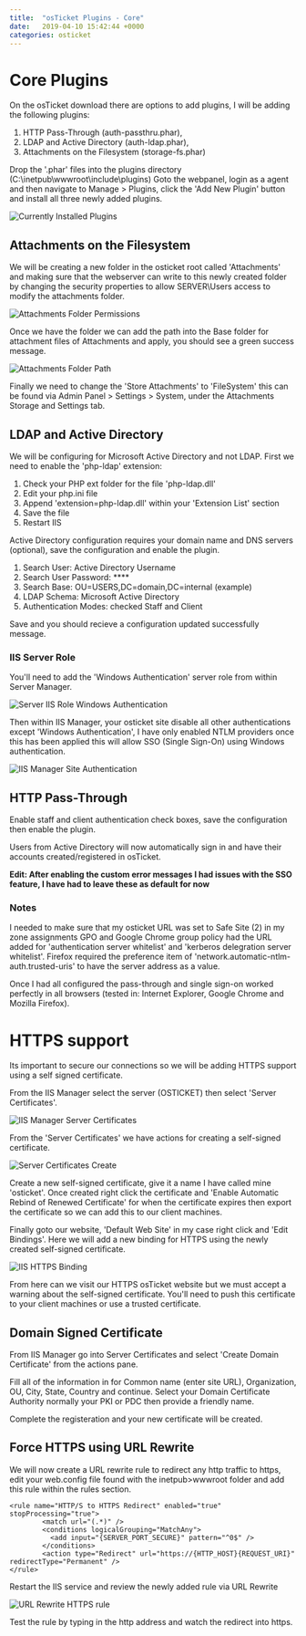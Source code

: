 ```yaml
---
title:  "osTicket Plugins - Core"
date:   2019-04-10 15:42:44 +0000
categories: osticket
---
```


# Core Plugins
On the osTicket download there are options to add plugins, I will be adding the following plugins: 

1. HTTP Pass-Through (auth-passthru.phar), 
1. LDAP and Active Directory (auth-ldap.phar), 
1. Attachments on the Filesystem (storage-fs.phar)

Drop the '.phar' files into the plugins directory (C:\inetpub\wwwroot\include\plugins)
Goto the webpanel, login as a agent and then navigate to Manage > Plugins, click the 'Add New Plugin' button and install all three newly added plugins.

![Currently Installed Plugins](/assets/images/posts/installed_plugins.jpg "Currently Installed Plugins")

## Attachments on the Filesystem
We will be creating a new folder in the osticket root called 'Attachments' and making sure that the webserver can write to this newly created folder by changing the security properties to allow SERVER\Users access to modify the attachments folder.

![Attachments Folder Permissions](/assets/images/posts/attachments_permissions.jpg "Attachments Folder Permissions")

Once we have the folder we can add the path into the Base folder for attachment files of Attachments and apply, you should see a green success message.

![Attachments Folder Path](/assets/images/posts/attachments_folder_path.jpg "Attachments Folder Path")

Finally we need to change the 'Store Attachments' to 'FileSystem' this can be found via Admin Panel > Settings > System, under the Attachments Storage and Settings tab.

## LDAP and Active Directory
We will be configuring for Microsoft Active Directory and not LDAP. 
First we need to enable the 'php-ldap' extension:

1. Check your PHP ext folder for the file 'php-ldap.dll'
1. Edit your php.ini file
1. Append 'extension=php-ldap.dll' within your 'Extension List' section
1. Save the file
1. Restart IIS

Active Directory configuration requires your domain name and DNS servers (optional), save the configuration and enable the plugin.

1. Search User: Active Directory Username
1. Search User Password: ****
1. Search Base: OU=USERS,DC=domain,DC=internal (example)
1. LDAP Schema: Microsoft Active Directory
1. Authentication Modes: checked Staff and Client

Save and you should recieve a configuration updated successfully message.

### IIS Server Role
You'll need to add the 'Windows Authentication' server role from within Server Manager.

![Server IIS Role Windows Authentication](/assets/images/posts/windows_authentication_role.jpg "Server IIS Role Windows Authentication")

Then within IIS Manager, your osticket site disable all other authentications except 'Windows Authentication', I have only enabled NTLM providers once this has been applied this will allow SSO (Single Sign-On) using Windows authentication.

![IIS Manager Site Authentication](/assets/images/posts/iis_authentications.jpg "IIS Manager Site Authentication")

## HTTP Pass-Through
Enable staff and client authentication check boxes, save the configuration then enable the plugin.

Users from Active Directory will now automatically sign in and have their accounts created/registered in osTicket.

**Edit: After enabling the custom error messages I had issues with the SSO feature, I have had to leave these as default for now**


### Notes

I needed to make sure that my osticket URL was set to Safe Site (2) in my zone assignments GPO and Google Chrome group policy had the URL added for 'authentication server whitelist' and 'kerberos delegration server whitelist'. Firefox required the preference item of 'network.automatic-ntlm-auth.trusted-uris' to have the server address as a value.

Once I had all configured the pass-through and single sign-on worked perfectly in all browsers (tested in: Internet Explorer, Google Chrome and Mozilla Firefox).


# HTTPS support

Its important to secure our connections so we will be adding HTTPS support using a self signed certificate.

From the IIS Manager select the server (OSTICKET) then select 'Server Certificates'.

![IIS Manager Server Certificates](/assets/images/posts/iis_server_certificates.jpg "IIS Manager Server Certificates")

From the 'Server Certificates' we have actions for creating a self-signed certificate.

![Server Certificates Create](/assets/images/posts/action_create_cert.jpg "Server Certificates Create")

Create a new self-signed certificate, give it a name I have called mine 'osticket'.
Once created right click the certificate and 'Enable Automatic Rebind of Renewed Certificate' for when the certificate expires then export the certificate so we can add this to our client machines.

Finally goto our website, 'Default Web Site' in my case right click and 'Edit Bindings'. Here we will add a new binding for HTTPS using the newly created self-signed certificate.

![IIS HTTPS Binding](/assets/images/posts/https_binding.jpg "IIS HTTPS Binding")

From here can we visit our HTTPS osTicket website but we must accept a warning about the self-signed certificate. 
You'll need to push this certificate to your client machines or use a trusted certificate.

## Domain Signed Certificate

From IIS Manager go into Server Certificates and select 'Create Domain Certificate' from the actions pane.

Fill all of the information in for Common name (enter site URL), Organization, OU, City, State, Country and continue.
Select your Domain Certificate Authority normally your PKI or PDC then provide a friendly name.

Complete the registeration and your new certificate will be created.


## Force HTTPS using URL Rewrite

We will now create a URL rewrite rule to redirect any http traffic to https, edit your web.config file found with the inetpub>wwwroot folder and add this rule within the rules section.

```
<rule name="HTTP/S to HTTPS Redirect" enabled="true" stopProcessing="true">
        <match url="(.*)" />
        <conditions logicalGrouping="MatchAny">
          <add input="{SERVER_PORT_SECURE}" pattern="^0$" />
        </conditions>
        <action type="Redirect" url="https://{HTTP_HOST}{REQUEST_URI}" redirectType="Permanent" />
</rule>
```

Restart the IIS service and review the newly added rule via URL Rewrite

![URL Rewrite HTTPS rule](/assets/images/posts/https_rule.jpg "URL Rewrite HTTPS rule")

Test the rule by typing in the http address and watch the redirect into https.